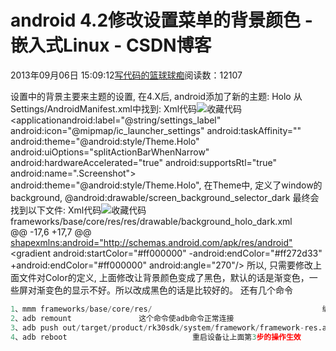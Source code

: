 
# android 4.2修改设置菜单的背景颜色 - 嵌入式Linux - CSDN博客

2013年09月06日 15:09:12[写代码的篮球球痴](https://me.csdn.net/weiqifa0)阅读数：12107


设置中的背景主要来主题的设置, 在4.X后, android添加了新的主题: Holo
从Settings/AndroidManifest.xml中找到:
Xml代码![收藏代码](http://ansonlai.iteye.com/images/icon_star.png)
<applicationandroid:label="@string/settings_label"
android:icon="@mipmap/ic_launcher_settings"
android:taskAffinity=""
android:theme="@android:style/Theme.Holo"
android:uiOptions="splitActionBarWhenNarrow"
android:hardwareAccelerated="true"
android:supportsRtl="true"
android:name=".Screenshot">
android:theme="@android:style/Theme.Holo",
在Theme中, 定义了window的background,
<item name="windowBackground">@android:drawable/screen_background_selector_dark</item>
最终会找到以下文件:
Xml代码![收藏代码](http://ansonlai.iteye.com/images/icon_star.png)
frameworks/base/core/res/res/drawable/background_holo_dark.xml
@@ -17,6 +17,7 @@
<shapexmlns:android="http://schemas.android.com/apk/res/android">
<gradient
android:startColor="\#ff000000"
-android:endColor="\#ff272d33"
+android:endColor="\#ff000000"
android:angle="270"/>
</shape>
所以, 只需要修改上面文件对Color的定义, 上面修改让背景颜色变成了黑色，默认的话是渐变色，一些屏对渐变色的显示不好。所以改成黑色的话是比较好的。
还有几个命令

```python
1、mmm frameworks/base/core/res/                                      编译源码生成APK
2、adb remount               这个命令使adb命令正常连接
3、adb push out/target/product/rk30sdk/system/framework/framework-res.apk /system/framework/     不能直接adb install -r 这个apk要push到这个目录下面
4、adb reboot                            重启设备让上面第3步的操作生效
```





